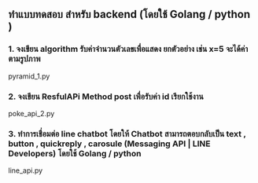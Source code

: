 ## ทำแบบทดสอบ สำหรับ backend (โดยใช้ Golang / python )
### 1. จงเขียน algorithm รับค่าจำนวนตัวเลขเพื่อแสดง ยกตัวอย่าง เช่น x=5 จะได้ค่าตามรูปภาพ
pyramid_1.py

### 2. จงเขียน ResfulAPi Method post เพื่อรับค่า id เรียกใช้งาน 
poke_api_2.py

### 3. ทำการเชื่อมต่อ line chatbot โดยให้ Chatbot สามารถตอบกลับเป็น text , button , quickreply , carosule (Messaging API | LINE Developers) โดยใช้ Golang / python 
line_api.py

